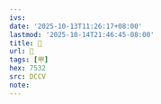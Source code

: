 ```yaml
---
ivs:
date: '2025-10-13T11:26:17+08:00'
lastmod: '2025-10-14T21:46:45-08:00'
title: 󰏈
url: 󰏈
tags: [甲]
hex: 7532
src: DCCV
note:
---
```

